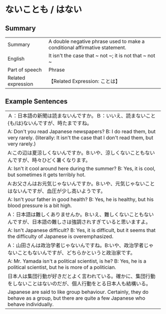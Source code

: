 # ないことも / はない

## Summary

<table><tr>   <td>Summary</td>   <td>A double negative phrase used to make a conditional affirmative statement.</td></tr><tr>   <td>English</td>   <td>It isn't the case that ~ not ~; it is not that ~ not ~</td></tr><tr>   <td>Part of speech</td>   <td>Phrase</td></tr><tr>   <td>Related expression</td>   <td>【Related Expression: ことは】</td></tr></table>

## Example Sentences

<table><tr><td>Ａ：日本語の新聞は読まないんですか。Ｂ：いいえ、読まないこと{も/は}ないんですが、時たまですね。</td></tr><tr><td>A: Don't you read Japanese newspapers? B: I do read them, but very rarely. (literally: It isn't the case that I don't read them, but very rarely.)</td></tr><tr><td>A:この辺は夏涼しくないんですか。B:いや、涼しくないこともないんですが、時々ひどく暑くなります。</td></tr><tr><td>A: Isn't it cool around here during the summer? B: Yes, it is cool, but sometimes it gets terribly hot.</td></tr><tr><td>A:お父さんはお元気じゃないんですか。B:いや、元気じゃないことはないんですが、血圧が少し高いようです。</td></tr><tr><td>A: Isn't your father in good health? B: Yes, he is healthy, but his blood pressure is a bit high.</td></tr><tr><td>A：日本語は難しくありませんか。B:いえ、難しくないこともないんですが、日本語の難しさは強調されすぎていると思いますよ。</td></tr><tr><td>A: Isn't Japanese difficult? B: Yes, it is difficult, but it seems that the difficulty of Japanese is overemphasized.</td></tr><tr><td>A：山田さんは政治学者じゃないんですね。B:いや、政治学者じゃないこともないんですが、どちらかというと政治家です。</td></tr><tr><td>A: Mr. Yamada isn't a political scientist, is he? B: Yes, he is a political scientist, but he is more of a politician.</td></tr><tr><td>日本人は集団行動が好きだとよく言われている。確かに、集団行動をしないことはないのだが、個人行動をとる日本人も結構いる。</td></tr><tr><td>Japanese are said to like group behaviour. Certainly, they do behave as a group, but there are quite a few Japanese who behave individually.</td></tr></table>

